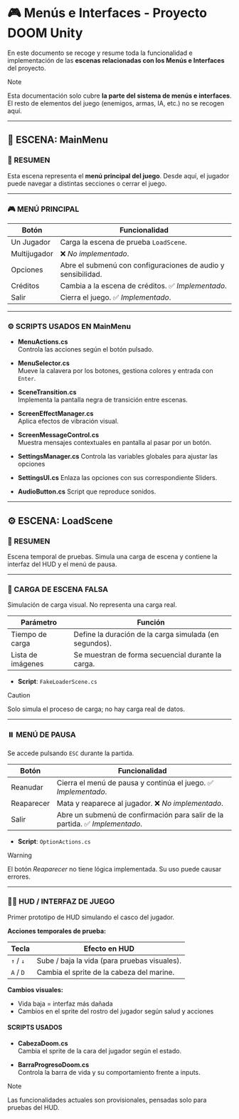 # 🎮 Menús e Interfaces - Proyecto DOOM Unity

En este documento se recoge y resume toda la funcionalidad e implementación de las **escenas relacionadas con los Menús e Interfaces** del proyecto.

> [!NOTE]
> Esta documentación solo cubre **la parte del sistema de menús e interfaces**. El resto de elementos del juego (enemigos, armas, IA, etc.) no se recogen aquí.

---

## 🧭 ESCENA: **MainMenu**

### 📝 RESUMEN  
Esta escena representa el **menú principal del juego**. Desde aquí, el jugador puede navegar a distintas secciones o cerrar el juego.

---

### 🎮 MENÚ PRINCIPAL

| Botón         | Funcionalidad                                                                 |
|---------------|-------------------------------------------------------------------------------|
| Un Jugador    | Carga la escena de prueba `LoadScene`.                                       |
| Multijugador  | ❌ *No implementado*.                                                         |
| Opciones      | Abre el submenú con configuraciones de audio y sensibilidad.                 |
| Créditos      | Cambia a la escena de créditos. ✅ *Implementado*.                           |
| Salir         | Cierra el juego. ✅ *Implementado*.                                          |

---

### ⚙️ SCRIPTS USADOS EN **MainMenu**

- **MenuActions.cs**  
  Controla las acciones según el botón pulsado.

- **MenuSelector.cs**  
  Mueve la calavera por los botones, gestiona colores y entrada con `Enter`.

- **SceneTransition.cs**  
  Implementa la pantalla negra de transición entre escenas.

- **ScreenEffectManager.cs**  
  Aplica efectos de vibración visual.

- **ScreenMessageControl.cs**  
  Muestra mensajes contextuales en pantalla al pasar por un botón.

- **SettingsManager.cs**
  Controla las variables globales para ajustar las opciones

- **SettingsUI.cs**
  Enlaza las opciones con sus correspondiente Sliders.

- **AudioButton.cs**
  Script que reproduce sonidos.

---

## ⚙️ ESCENA: **LoadScene**

### 📝 RESUMEN  
Escena temporal de pruebas. Simula una carga de escena y contiene la interfaz del HUD y el menú de pausa.

---

### 🔄 CARGA DE ESCENA FALSA

Simulación de carga visual. No representa una carga real.

| Parámetro              | Función                                                             |
|------------------------|---------------------------------------------------------------------|
| Tiempo de carga        | Define la duración de la carga simulada (en segundos).             |
| Lista de imágenes      | Se muestran de forma secuencial durante la carga.                  |

- **Script**: `FakeLoaderScene.cs`

> [!CAUTION]
> Solo simula el proceso de carga; no hay carga real de datos.

---

### ⏸️ MENÚ DE PAUSA

Se accede pulsando `ESC` durante la partida.

| Botón        | Funcionalidad                                                                 |
|--------------|-------------------------------------------------------------------------------|
| Reanudar     | Cierra el menú de pausa y continúa el juego. ✅ *Implementado*.               |
| Reaparecer   | Mata y reaparece al jugador. ❌ *No implementado*.                            |
| Salir        | Abre un submenú de confirmación para salir de la partida. ✅ *Implementado*.  |

- **Script**: `OptionActions.cs`

> [!WARNING]
> El botón *Reaparecer* no tiene lógica implementada. Su uso puede causar errores.

---

### 🧑‍🚀 HUD / INTERFAZ DE JUEGO

Primer prototipo de HUD simulando el casco del jugador.

**Acciones temporales de prueba:**

| Tecla         | Efecto en HUD                                                               |
|---------------|------------------------------------------------------------------------------|
| `↑` / `↓`     | Sube / baja la vida (para pruebas visuales).                                |
| `A` / `D`     | Cambia el sprite de la cabeza del marine.                                   |

**Cambios visuales:**

- Vida baja = interfaz más dañada
- Cambios en el sprite del rostro del jugador según salud y acciones

#### SCRIPTS USADOS

- **CabezaDoom.cs**  
  Cambia el sprite de la cara del jugador según el estado.

- **BarraProgresoDoom.cs**  
  Controla la barra de vida y su comportamiento frente a inputs.

> [!NOTE]
> Las funcionalidades actuales son provisionales, pensadas solo para pruebas del HUD.
